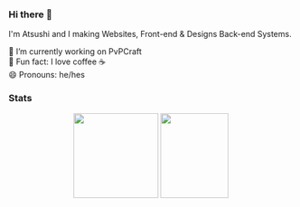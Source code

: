 ### Hi there :wave:

I'm Atsushi and I making Websites, Front-end & Designs Back-end Systems. 

🔎 I’m currently working on PvPCraft   
🌌 Fun fact: I love coffee ☕   
😄 Pronouns: he/hes   

### Stats
<div align="center">
  <img height="150em" src="https://github-readme-stats.vercel.app/api?username=AtsushiHatuge&count_private=true&show_icons=true&theme=dark" />
  <img height="150em" width="120em" src="https://github-readme-stats.vercel.app/api/top-langs/?username=AtsushiHatuge&theme=dark&layout=compact&langs_count=6" />
</div>
